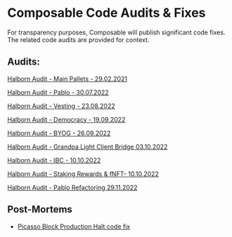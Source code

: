 # Composable Code Audits & Fixes

For transparency purposes, Composable will publish significant code fixes. 
The related code audits are provided for context.

## Audits:

[Halborn Audit - Main Pallets - 29.02.2021](./halborn/audit20210229-pallets-core.pdf)
   
[Halborn Audit - Pablo - 30.07.2022](./halborn/audit20220730-pallets-pabloV2.pdf)

[Halborn Audit - Vesting - 23.08.2022](./halborn/audit20220823-pallet-vesting.pdf)

[Halborn Audit - Democracy - 19.09.2022](./halborn/audit20220919-pallet-democracy.pdf)

[Halborn Audit - BYOG - 26.09.2022](./halborn/audit20220926-pallet-byog.pdf)

[Halborn Audit - Grandpa Light Client Bridge 03.10.2022](./halborn/audit20221003-pallet-grandpa-light-client-bridge.pdf)

[Halborn Audit - IBC - 10.10.2022](./halborn/audit20221010-pallet-ibc.pdf)

[Halborn Audit - Staking Rewards & fNFT- 10.10.2022](./halborn/audit20221010-pallets-stakingRewards-fnft.pdf)

[Halborn Audit - Pablo Refactoring 29.11.2022](./halborn/audit20221129-pallet-pablo-refactoring.pdf)

## Post-Mortems

- [Picasso Block Production Halt code fix](post-mortems/picasso-block-production-halt-code-fix/README.md)